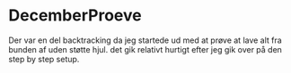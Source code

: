 # DecemberProeve
Der var en del backtracking da jeg startede ud med at prøve at lave alt fra bunden af uden støtte hjul. det gik relativt hurtigt efter jeg gik over på den step by step setup.
